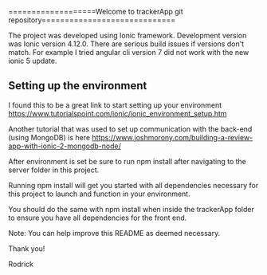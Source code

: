 ===================Welcome to trackerApp git repository=============================

The project was developed using Ionic framework. Development version was Ionic version 4.12.0.
There are serious build issues if versions don't match. For example I tried angular cli version 7 did not work with the new ionic 5 update.

Setting up the environment
--------------------------
I found this to be a great link to start setting up your environment https://www.tutorialspoint.com/ionic/ionic_environment_setup.htm

Another tutorial that was used to set up communication with the back-end (using MongoDB) is here https://www.joshmorony.com/building-a-review-app-with-ionic-2-mongodb-node/

After environment is set be sure to run npm install after navigating to the server folder in this project.

Running npm install will get you started with all dependencies necessary for this project to launch and function in your environment.

You should do the same with npm install when inside the trackerApp folder to ensure you have all dependencies for the front end.

Note: You can help improve this README as deemed necessary.

Thank you!

Rodrick
